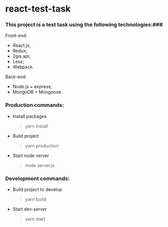 # react-test-task

### This project is a test task using the following technologies:###

Front-end:

+ React.js;
+ Redux;
+ 2gis api;
+ Less;
+ Webpack.

Back-end:

+ Node.js + express;
+ MongoDB + Mongoose.


### Production commands: ### 

+ Install packages 

    >yarn install

+ Build project

    >yarn production

+ Start node server

    >node server.js

### Development commands: ###

+ Build project to develop
                
    >yarn build

+ Start dev-server

    >yarn start
